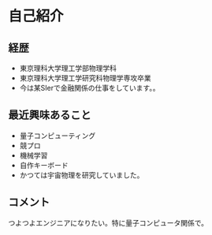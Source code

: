 # 自己紹介

## 経歴

- 東京理科大学理工学部物理学科
- 東京理科大学理工学研究科物理学専攻卒業
- 今は某SIerで金融関係の仕事をしています。。

## 最近興味あること

- 量子コンピューティング
- 競プロ
- 機械学習
- 自作キーボード
- かつては宇宙物理を研究していました。

## コメント

つよつよエンジニアになりたい。特に量子コンピュータ関係で。